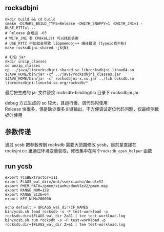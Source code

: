 ## rocksdbjni
```
mkdir build && cd build
cmake -DCMAKE_BUILD_TYPE=Release -DWITH_SNAPPY=1 -DWITH_JNI=1 -DUSE_RTTI=1 ..
# Release 会增加 -O3
# WITH_JNI 看 CMakeList 可以找到答案
# USE_RTTI 不加就会导致 libpmemobj++ 编译错误 (typeid找不到)
make rocksdbjni-shared -j${N}

# 打包 jar
mkdir unzip_classes
cd unzip_classes
cp ../java/librocksdbjni-shared.so librocksdbjni-linux64.so
$JAVA_HOME/bin/jar -xf ../java/rocksdbjni_classes.jar
$JAVA_HOME/bin/jar -cf rocksdbjni-x.xx.jar ../librocksdb.so librocksdbjni-linux64.so org/rocksdb/* 
```
最后把生成的 jar 文件替换 rocksdb-binding/lib 目录下 rocksdbjni.jar

debug 方式生成的 so 较大，且运行慢，调代码时使用  
Release 快很多，但是缺少很多关键输出，不方便调试定位代码问题，仅最终测数据时使用

## 参数传递
通过 ycsb 把参数传到 rocksdb 需要大范围修改 ycsb，目前是直接在 rocksjni.cc 里通过环境变量获取，修改集中在两个`rocksdb_open_helper` 函数

## run ycsb
```
export YCSBExtractor=111
export FLAGS_wal_dir=/mnt/ssd/xiaohu/doubleV2
export PMEM_PATH=/pmem/xiaohu/doubleV2/pmem.map
export RANGE_NUM=128
export RANGE_SIZE=64
export KEY_NUM=200000

echo default > $FLAGS_wal_dir/CF_NAMES
bin/ycsb.sh load rocksdb -s -P test-workload -p rocksdb.dir=$FLAGS_wal_dir 2>&1 | tee test-workload.log
bin/ycsb.sh run rocksdb -s -P test-workload -p rocksdb.dir=$FLAGS_wal_dir 2>&1 | tee test-workload.log
```
